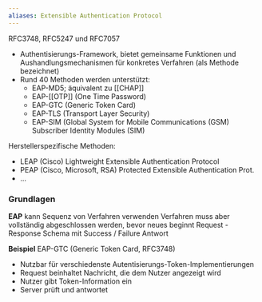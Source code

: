 ```yaml
---
aliases: Extensible Authentication Protocol
---
```


RFC3748, RFC5247 und RFC7057 
- Authentisierungs-Framework, bietet gemeinsame Funktionen und Aushandlungsmechanismen für konkretes Verfahren (als Methode bezeichnet)
- Rund 40 Methoden werden unterstützt: 
	- EAP-MD5; äquivalent zu [[CHAP]] 
	- EAP-[[OTP]] (One Time Password) 
	- EAP-GTC (Generic Token Card) 
	- EAP-TLS (Transport Layer Security) 
	- EAP-SIM (Global System for Mobile Communications (GSM) Subscriber Identity Modules (SIM) 

Herstellerspezifische Methoden: 
- LEAP (Cisco) Lightweight Extensible Authentication Protocol 
- PEAP (Cisco, Microsoft, RSA) Protected Extensible Authentication Prot.
- ...
### Grundlagen
**EAP** kann Sequenz von Verfahren verwenden 
Verfahren muss aber vollständig abgeschlossen werden, bevor neues beginnt 
Request - Response Schema mit Success / Failure Antwort 

**Beispiel** EAP-GTC (Generic Token Card, RFC3748) 
- Nutzbar für verschiedenste Autentisierungs-Token-Implementierungen 
- Request beinhaltet Nachricht, die dem Nutzer angezeigt wird 
- Nutzer gibt Token-Information ein 
- Server prüft und antwortet